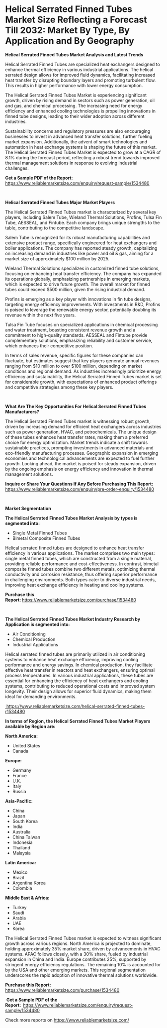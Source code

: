 <p><h1>Helical Serrated Finned Tubes Market Size Reflecting a Forecast Till 2032: Market By Type, By Application and By Geography</h1></p><p><strong>Helical Serrated Finned Tubes Market Analysis and Latest Trends</strong></p>
<p><p>Helical Serrated Finned Tubes are specialized heat exchangers designed to enhance thermal efficiency in various industrial applications. The helical serrated design allows for improved fluid dynamics, facilitating increased heat transfer by disrupting boundary layers and promoting turbulent flow. This results in higher performance with lower energy consumption. </p><p>The Helical Serrated Finned Tubes Market is experiencing significant growth, driven by rising demand in sectors such as power generation, oil and gas, and chemical processing. The increasing need for energy efficiency and enhanced cooling technologies is propelling innovations in finned tube designs, leading to their wider adoption across different industries. </p><p>Sustainability concerns and regulatory pressures are also encouraging businesses to invest in advanced heat transfer solutions, further fueling market expansion. Additionally, the advent of smart technologies and automation in heat exchange systems is shaping the future of this market. The Helical Serrated Finned Tubes Market is expected to grow at a CAGR of 8.1% during the forecast period, reflecting a robust trend towards improved thermal management solutions in response to evolving industrial challenges.</p></p>
<p><strong>Get a Sample PDF of the Report:&nbsp;</strong> <a href="https://www.reliablemarketsize.com/enquiry/request-sample/1534480?utm_campaign=1845&utm_medium=2&utm_source=Github&utm_content=ia&utm_term=02022025&utm_id=helical-serrated-finned-tubes">https://www.reliablemarketsize.com/enquiry/request-sample/1534480</a></p>
<p>&nbsp;</p>
<p><strong>Helical Serrated Finned Tubes Major Market Players</strong></p>
<p><p>The Helical Serrated Finned Tubes market is characterized by several key players, including Salem Tube, Wieland Thermal Solutions, Profins, Tulsa Fin Tube, AESSEAL, and Fintube. Each company brings unique strengths to the table, contributing to the competitive landscape.</p><p>Salem Tube is recognized for its robust manufacturing capabilities and extensive product range, specifically engineered for heat exchangers and boiler applications. The company has reported steady growth, capitalizing on increasing demand in industries like power and oil & gas, aiming for a market size of approximately $100 million by 2025.</p><p>Wieland Thermal Solutions specializes in customized finned tube solutions, focusing on enhancing heat transfer efficiency. The company has expanded its operations globally, emphasizing partnerships in emerging markets, which is expected to drive future growth. The overall market for finned tubes could exceed $500 million, given the rising industrial demand.</p><p>Profins is emerging as a key player with innovations in fin tube designs, targeting energy efficiency improvements. With investments in R&D, Profins is poised to leverage the renewable energy sector, potentially doubling its revenue within the next five years.</p><p>Tulsa Fin Tube focuses on specialized applications in chemical processing and water treatment, boasting consistent revenue growth and a commitment to high-quality standards. AESSEAL and Fintube provide complementary solutions, emphasizing reliability and customer service, which enhances their competitive position.</p><p>In terms of sales revenue, specific figures for these companies can fluctuate, but estimates suggest that key players generate annual revenues ranging from $10 million to over $100 million, depending on market conditions and regional demand. As industries increasingly prioritize energy efficiency and sustainability, the Helical Serrated Finned Tubes market is set for considerable growth, with expectations of enhanced product offerings and competitive strategies among these key players.</p></p>
<p>&nbsp;</p>
<p><strong>What Are The Key Opportunities For Helical Serrated Finned Tubes Manufacturers?</strong></p>
<p><p>The Helical Serrated Finned Tubes market is witnessing robust growth, driven by increasing demand for efficient heat exchangers across industries such as power generation, HVAC, and petrochemicals. The unique design of these tubes enhances heat transfer rates, making them a preferred choice for energy optimization. Market trends indicate a shift towards sustainable practices, prompting investments in advanced materials and eco-friendly manufacturing processes. Geographic expansion in emerging economies and technological advancements are expected to fuel further growth. Looking ahead, the market is poised for steady expansion, driven by the ongoing emphasis on energy efficiency and innovation in thermal management solutions.</p></p>
<p><strong>Inquire or Share Your Questions If Any Before Purchasing This Report:</strong> <a href="https://www.reliablemarketsize.com/enquiry/pre-order-enquiry/1534480?utm_campaign=1845&utm_medium=2&utm_source=Github&utm_content=ia&utm_term=02022025&utm_id=helical-serrated-finned-tubes">https://www.reliablemarketsize.com/enquiry/pre-order-enquiry/1534480</a></p>
<p>&nbsp;</p>
<p><strong>Market Segmentation</strong></p>
<p><strong>The Helical Serrated Finned Tubes Market Analysis by types is segmented into:</strong></p>
<p><ul><li>Single Metal Finned Tubes</li><li>Bimetal Composite Finned Tubes</li></ul></p>
<p><p>Helical serrated finned tubes are designed to enhance heat transfer efficiency in various applications. The market comprises two main types: single metal finned tubes, which are constructed from a single material, providing reliable performance and cost-effectiveness. In contrast, bimetal composite finned tubes combine two different metals, optimizing thermal conductivity and corrosion resistance, thus offering superior performance in challenging environments. Both types cater to diverse industrial needs, improving heat exchange efficiency in heating and cooling systems.</p></p>
<p><strong>Purchase this Report:&nbsp;</strong><a href="https://www.reliablemarketsize.com/purchase/1534480?utm_campaign=1845&utm_medium=2&utm_source=Github&utm_content=ia&utm_term=02022025&utm_id=helical-serrated-finned-tubes">https://www.reliablemarketsize.com/purchase/1534480</a></p>
<p>&nbsp;</p>
<p><strong>The Helical Serrated Finned Tubes Market Industry Research by Application is segmented into:</strong></p>
<p><ul><li>Air Conditioning</li><li>Chemical Production</li><li>Industrial Applications</li></ul></p>
<p><p>Helical serrated finned tubes are primarily utilized in air conditioning systems to enhance heat exchange efficiency, improving cooling performance and energy savings. In chemical production, they facilitate effective heat transfer in reactors and heat exchangers, ensuring optimal process temperatures. In various industrial applications, these tubes are essential for enhancing the efficiency of heat exchangers and cooling systems, contributing to reduced operational costs and improved system longevity. Their design allows for superior fluid dynamics, making them ideal for demanding environments.</p></p>
<p><a href="https://www.reliablemarketsize.com/helical-serrated-finned-tubes-r1534480?utm_campaign=1845&utm_medium=2&utm_source=Github&utm_content=ia&utm_term=02022025&utm_id=helical-serrated-finned-tubes">&nbsp;https://www.reliablemarketsize.com/helical-serrated-finned-tubes-r1534480</a></p>
<p><strong>In terms of Region, the Helical Serrated Finned Tubes Market Players available by Region are:</strong></p>
<p>
    <p> <strong> North America: </strong>
        <ul>
            <li>United States</li>
            <li>Canada</li>
        </ul>
        </p> 
    <p> <strong> Europe: </strong>
        <ul>
            <li>Germany</li>
            <li>France</li>
            <li>U.K.</li>
            <li>Italy</li>
            <li>Russia</li>
        </ul>
        </p> 
    <p> <strong> Asia-Pacific: </strong>
        <ul>
            <li>China</li>
            <li>Japan</li>
            <li>South Korea</li>
            <li>India</li>
            <li>Australia</li>
            <li>China Taiwan</li>
            <li>Indonesia</li>
            <li>Thailand</li>
            <li>Malaysia</li>
        </ul>
        </p> 
    <p> <strong> Latin America: </strong>
        <ul>
            <li>Mexico</li>
            <li>Brazil</li>
            <li>Argentina Korea</li>
            <li>Colombia</li>
        </ul>
        </p> 
    <p> <strong> Middle East & Africa: </strong>
        <ul>
            <li>Turkey</li>
            <li>Saudi</li>
            <li>Arabia</li>
            <li>UAE</li>
            <li>Korea</li>
        </ul>
    </p>
    </p>
<p><p>The Helical Serrated Finned Tubes market is expected to witness significant growth across various regions. North America is projected to dominate, holding approximately 35% market share, driven by advancements in HVAC systems. APAC follows closely, with a 30% share, fueled by industrial expansion in China and India. Europe contributes 25%, supported by stringent energy efficiency regulations. The remaining 10% is accounted for by the USA and other emerging markets. This regional segmentation underscores the rapid adoption of innovative thermal solutions worldwide.</p></p>
<p><strong>Purchase this Report: </strong><a href="https://www.reliablemarketsize.com/purchase/1534480?utm_campaign=1845&utm_medium=2&utm_source=Github&utm_content=ia&utm_term=02022025&utm_id=helical-serrated-finned-tubes">https://www.reliablemarketsize.com/purchase/1534480</a></p>
<p>&nbsp;<strong>Get a Sample PDF of the Report:&nbsp;&nbsp;</strong><a href="https://www.reliablemarketsize.com/enquiry/request-sample/1534480?utm_campaign=1845&utm_medium=2&utm_source=Github&utm_content=ia&utm_term=02022025&utm_id=helical-serrated-finned-tubes">https://www.reliablemarketsize.com/enquiry/request-sample/1534480</a></p>
<p><strong></strong></p>
<p>Check more reports on <a href="https://www.reliablemarketsize.com/?utm_campaign=1845&utm_medium=2&utm_source=Github&utm_content=ia&utm_term=02022025&utm_id=helical-serrated-finned-tubes">https://www.reliablemarketsize.com/</a></p>